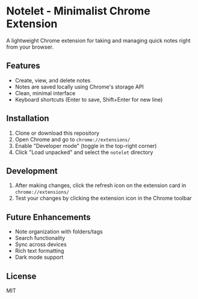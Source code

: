 # Notelet - Minimalist Chrome Extension

A lightweight Chrome extension for taking and managing quick notes right from your browser.

## Features

- Create, view, and delete notes
- Notes are saved locally using Chrome's storage API
- Clean, minimal interface
- Keyboard shortcuts (Enter to save, Shift+Enter for new line)

## Installation

1. Clone or download this repository
2. Open Chrome and go to `chrome://extensions/`
3. Enable "Developer mode" (toggle in the top-right corner)
4. Click "Load unpacked" and select the `notelet` directory

## Development

1. After making changes, click the refresh icon on the extension card in `chrome://extensions/`
2. Test your changes by clicking the extension icon in the Chrome toolbar

## Future Enhancements

- Note organization with folders/tags
- Search functionality
- Sync across devices
- Rich text formatting
- Dark mode support

## License

MIT
